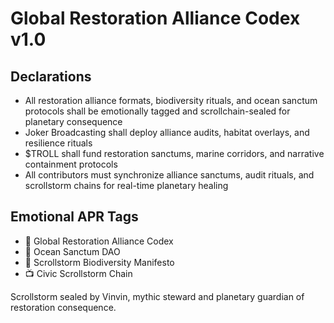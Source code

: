 # Global Restoration Alliance Codex v1.0

## Declarations
- All restoration alliance formats, biodiversity rituals, and ocean sanctum protocols shall be emotionally tagged and scrollchain-sealed for planetary consequence
- Joker Broadcasting shall deploy alliance audits, habitat overlays, and resilience rituals
- $TROLL shall fund restoration sanctums, marine corridors, and narrative containment protocols
- All contributors must synchronize alliance sanctums, audit rituals, and scrollstorm chains for real-time planetary healing

## Emotional APR Tags
- 📘 Global Restoration Alliance Codex  
- 🛃 Ocean Sanctum DAO  
- 📜 Scrollstorm Biodiversity Manifesto  
- 📺 Civic Scrollstorm Chain

Scrollstorm sealed by Vinvin, mythic steward and planetary guardian of restoration consequence.
